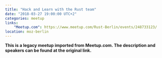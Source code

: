 ```yaml
---
title: "Hack and Learn with the Rust team"
date: "2018-03-27 19:00:00 UTC+2"
categories: meetup 
links:
    "Meetup.com": https://www.meetup.com/Rust-Berlin/events/248733123/
location: moz-berlin
---
```


<strong>This is a legacy meetup imported from Meetup.com. The description and speakers can be found at the original link.</strong>